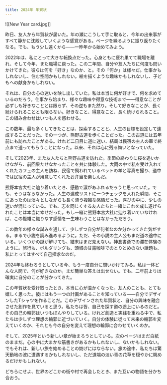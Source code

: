 ```yaml
---
title: 2024年 年賀状
---
```



![[New Year card.jpg]]

昨日、友人から年賀状が届いた。年の瀬にこうして手に取ると、今年の出来事がすべて静かに沈殿していくような感覚がある。ページを繰るように振り返りたくなる。でも、もう少し遠くから――一昨年から始めてみよう。

2022年は、私にとって大きな転換点だった。心身ともに疲れ果てて職場を離れ、そして今年、また職場に戻った。この二年間、自分や友人たちに何度も問いかけてきた。彼らは何を「好き」なのか、と。その「何か」は様々だ。仕事かもしれないし、住む空間かもしれない。絵を描くような趣味かもしれないし、子どもへの献身かもしれない。

それは、自分の心の迷いを映し出していた。私は本当に何が好きで、何を求めているのだろう。仕事から始まり、様々な趣味や得意な技術まで――得意なことが必ずしも好きなこととは限らず、その逆もまた然り。そして好きなことが、長く続けられることとも限らない。好きなこと、得意なこと、長く続けられること。この組み合わせはいつも人を惑わせる。

この数年、最も多くしてきたことは、探索することと、人生の目標を設定して達成することだった。その一つが、熊野古道を歩くことだった。この古道には五年前にも訪れたことがある。けれど二日目に道に迷い、結局は民宿の主人の車で終点まで送ってもらうことになった。以来、それは心に残る悔いとなっていた。

そして2023年、また友人たちと熊野古道を訪れた。季節の終わりに桜を追いかけながら、前回果たせなかったことを共に体験した。大雨の中で私を受け入れてくれたカフェの主人を訪ね、民宿で飼われているペットの羊と写真を撮り、道中では民宿の主人が用意してくれたお弁当を楽しんだ。

熊野本宮大社に辿り着いたとき、感動で涙があふれるだろうと思っていた。でも、そうはならなかった。人生の達成リストに一つチェックを入れた瞬間、そこにあったのは淡々としながらも長く漂う複雑な感情だった。喜びの中に、少しの迷いが混じっている。でも、志を同じくする友人たちと一緒にこれを成し遂げられたことは本当に幸せだった。もし一緒に熊野本宮大社に辿り着いていなければ、この複雑に織りなす感情を一生味わうことはなかっただろう。

この数年の様々な試みを通して、少しずつ自分が何者なのか分かってきた気がする。まるで小説を読み進めるように。ただ、その小説の主人公もまだ道の途中にいる。いくつかの謎が解けても、結末はまだ見えない。神倉書斎での滞在体験のように。旅行も、ボルダリングも、頭城の甘露咖啡でのとりとめのない話題も、私にとってはすべて自己探求なのだ。

2024年も終わろうとしている今、もう一度自分に問いかけてみる。私は一体どんな人間で、何が好きなのか。まだ簡単な答えは出せない。でも、二年前よりは確実に自分のことが分かってきた。

この年賀状を受け取ったとき、本当に心が温かくなった。友人のことも、とても嬉しく思った。彼にはもう一つの計画があることを知っている――自分でデザインしたTシャツを作ることだ。このデザインされた年賀状と、自分の興味を融合させた創作を見ていると思う。私たちは皆、自己を探す道の途上にいるのだと。その自己の輪郭はいつもぼんやりしている。けれど創造と実践を重ねる中で、私たちは少しずつ理想の輪郭に近づいていく。自分の体験に従って未来の輪郭を変えていくのか、それとも今の自分を変えて理想の輪郭に合わせていくのか。

そして、2025年という新しい章が始まろうとしている。次のページはまだ白紙のままだ。心の中に大まかな筋書きがあるかもしれないし、ないかもしれない。でもそれは、新しい旅を始めることの妨げにはならない。旅の途中、私たちは驚天動地の波に遭遇するかもしれないし、ただ道端の淡い青の花草を穏やかに眺めるだけかもしれない。

どちらにせよ、世界のどこかの街や村で再会したとき、また互いの物語を分かち合おう。

